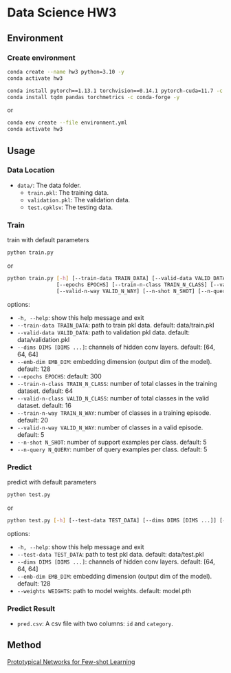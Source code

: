 # Data Science HW3

## Environment

### Create environment

```bash
conda create --name hw3 python=3.10 -y
conda activate hw3

conda install pytorch==1.13.1 torchvision==0.14.1 pytorch-cuda=11.7 -c pytorch -c nvidia -y
conda install tqdm pandas torchmetrics -c conda-forge -y
```

or

```bash
conda env create --file environment.yml
conda activate hw3
```

## Usage

### Data Location

- `data/`: The data folder.
  - `train.pkl`: The training data.
  - `validation.pkl`: The validation data.
  - `test.cpklsv`: The testing data.

### Train

train with default parameters

```bash
python train.py
```

or

```bash
python train.py [-h] [--train-data TRAIN_DATA] [--valid-data VALID_DATA] [--dims DIMS [DIMS ...]] [--emb-dim EMB_DIM]
                [--epochs EPOCHS] [--train-n-class TRAIN_N_CLASS] [--valid-n-class VALID_N_CLASS] [--train-n-way TRAIN_N_WAY]
                [--valid-n-way VALID_N_WAY] [--n-shot N_SHOT] [--n-query N_QUERY]
```

options:

- `-h, --help`: show this help message and exit
- `--train-data TRAIN_DATA`: path to train pkl data. default: data/train.pkl
- `--valid-data VALID_DATA`: path to validation pkl data. default: data/validation.pkl
- `--dims DIMS [DIMS ...]`: channels of hidden conv layers. default: [64, 64, 64]
- `--emb-dim EMB_DIM`: embedding dimension (output dim of the model). default: 128
- `--epochs EPOCHS`: default: 300
- `--train-n-class TRAIN_N_CLASS`: number of total classes in the training dataset. default: 64
- `--valid-n-class VALID_N_CLASS`: number of total classes in the valid dataset. default: 16
- `--train-n-way TRAIN_N_WAY`: number of classes in a training episode. default: 20
- `--valid-n-way VALID_N_WAY`: number of classes in a valid episode. default: 5
- `--n-shot N_SHOT`: number of support examples per class. default: 5
- `--n-query N_QUERY`: number of query examples per class. default: 5

### Predict

predict with default parameters

```bash
python test.py
```

or

```bash
python test.py [-h] [--test-data TEST_DATA] [--dims DIMS [DIMS ...]] [--emb-dim EMB_DIM] [--weights WEIGHTS]
```

options:

- `-h, --help`: show this help message and exit
- `--test-data TEST_DATA`: path to test pkl data. default: data/test.pkl
- `--dims DIMS [DIMS ...]`: channels of hidden conv layers. default: [64, 64, 64]
- `--emb-dim EMB_DIM`: embedding dimension (output dim of the model). default: 128
- `--weights WEIGHTS`: path to model weights. default: model.pth

### Predict Result

- `pred.csv`: A csv file with two columns: `id` and `category`.

## Method

[Prototypical Networks for Few-shot Learning](https://arxiv.org/pdf/1703.05175.pdf)
